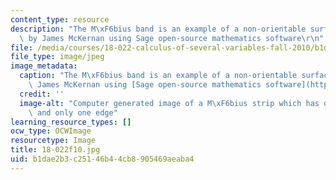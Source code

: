 ```yaml
---
content_type: resource
description: "The M\xF6bius band is an example of a non-orientable surface.  (Image\
  \ by James McKernan using Sage open-source mathematics software\r\n"
file: /media/courses/18-022-calculus-of-several-variables-fall-2010/b1dae2b3c25146b44cb8905469aeaba4_18-022f10.jpg
file_type: image/jpeg
image_metadata:
  caption: "The M\xF6bius band is an example of a non-orientable surface. (Image by\
    \ James McKernan using [Sage open-source mathematics software](http://www.sagemath.org/index.html))"
  credit: ''
  image-alt: "Computer generated image of a M\xF6bius strip which has only one side\
    \ and only one edge"
learning_resource_types: []
ocw_type: OCWImage
resourcetype: Image
title: 18-022f10.jpg
uid: b1dae2b3-c251-46b4-4cb8-905469aeaba4
---
```

